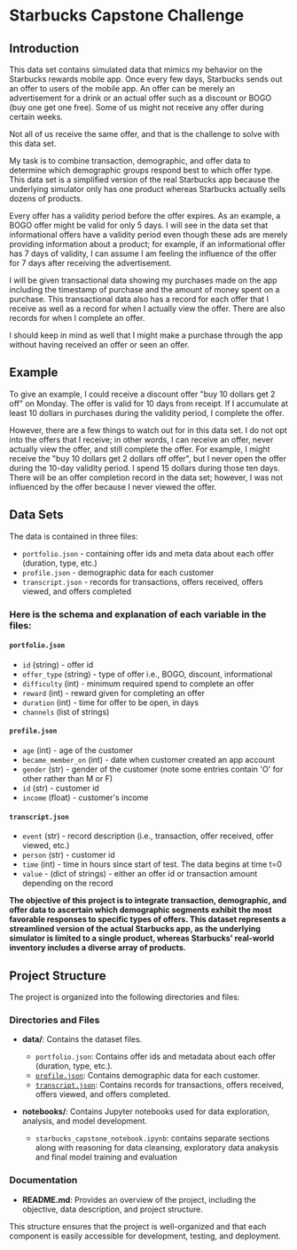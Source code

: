 # Starbucks Capstone Challenge

## Introduction

This data set contains simulated data that mimics my behavior on the Starbucks rewards mobile app. Once every few days, Starbucks sends out an offer to users of the mobile app. An offer can be merely an advertisement for a drink or an actual offer such as a discount or BOGO (buy one get one free). Some of us might not receive any offer during certain weeks.

Not all of us receive the same offer, and that is the challenge to solve with this data set.

My task is to combine transaction, demographic, and offer data to determine which demographic groups respond best to which offer type. This data set is a simplified version of the real Starbucks app because the underlying simulator only has one product whereas Starbucks actually sells dozens of products.

Every offer has a validity period before the offer expires. As an example, a BOGO offer might be valid for only 5 days. I will see in the data set that informational offers have a validity period even though these ads are merely providing information about a product; for example, if an informational offer has 7 days of validity, I can assume I am feeling the influence of the offer for 7 days after receiving the advertisement.

I will be given transactional data showing my purchases made on the app including the timestamp of purchase and the amount of money spent on a purchase. This transactional data also has a record for each offer that I receive as well as a record for when I actually view the offer. There are also records for when I complete an offer.

I should keep in mind as well that I might make a purchase through the app without having received an offer or seen an offer.

## Example

To give an example, I could receive a discount offer "buy 10 dollars get 2 off" on Monday. The offer is valid for 10 days from receipt. If I accumulate at least 10 dollars in purchases during the validity period, I complete the offer.

However, there are a few things to watch out for in this data set. I do not opt into the offers that I receive; in other words, I can receive an offer, never actually view the offer, and still complete the offer. For example, I might receive the "buy 10 dollars get 2 dollars off offer", but I never open the offer during the 10-day validity period. I spend 15 dollars during those ten days. There will be an offer completion record in the data set; however, I was not influenced by the offer because I never viewed the offer.



## Data Sets

The data is contained in three files:

- `portfolio.json` - containing offer ids and meta data about each offer (duration, type, etc.)
- `profile.json` - demographic data for each customer
- `transcript.json` - records for transactions, offers received, offers viewed, and offers completed

### Here is the schema and explanation of each variable in the files:

#### `portfolio.json`

- `id` (string) - offer id
- `offer_type` (string) - type of offer i.e., BOGO, discount, informational
- `difficulty` (int) - minimum required spend to complete an offer
- `reward` (int) - reward given for completing an offer
- `duration` (int) - time for offer to be open, in days
- `channels` (list of strings)

#### `profile.json`

- `age` (int) - age of the customer
- `became_member_on` (int) - date when customer created an app account
- `gender` (str) - gender of the customer (note some entries contain 'O' for other rather than M or F)
- `id` (str) - customer id
- `income` (float) - customer's income

#### `transcript.json`

- `event` (str) - record description (i.e., transaction, offer received, offer viewed, etc.)
- `person` (str) - customer id
- `time` (int) - time in hours since start of test. The data begins at time t=0
- `value` - (dict of strings) - either an offer id or transaction amount depending on the record

**The objective of this project is to integrate transaction, demographic, and offer data to ascertain which demographic segments exhibit the most favorable responses to specific types of offers. This dataset represents a streamlined version of the actual Starbucks app, as the underlying simulator is limited to a single product, whereas Starbucks' real-world inventory includes a diverse array of products.**


## Project Structure

The project is organized into the following directories and files:


### Directories and Files

- **data/**: Contains the dataset files.
  - `portfolio.json`: Contains offer ids and metadata about each offer (duration, type, etc.).
  - [`profile.json`](command:_github.copilot.openSymbolFromReferences?%5B%22profile.json%22%2C%5B%7B%22uri%22%3A%7B%22%24mid%22%3A1%2C%22fsPath%22%3A%22%2Fhome%2Fsubhopam%2FDocuments%2FProgramming%2FData_Science%2Fstarbucks_capstone%2Fstarbucks-capstone%2FREADME.md%22%2C%22external%22%3A%22file%3A%2F%2F%2Fhome%2Fsubhopam%2FDocuments%2FProgramming%2FData_Science%2Fstarbucks_capstone%2Fstarbucks-capstone%2FREADME.md%22%2C%22path%22%3A%22%2Fhome%2Fsubhopam%2FDocuments%2FProgramming%2FData_Science%2Fstarbucks_capstone%2Fstarbucks-capstone%2FREADME.md%22%2C%22scheme%22%3A%22file%22%7D%2C%22pos%22%3A%7B%22line%22%3A44%2C%22character%22%3A6%7D%7D%5D%5D "Go to definition"): Contains demographic data for each customer.
  - [`transcript.json`](command:_github.copilot.openSymbolFromReferences?%5B%22transcript.json%22%2C%5B%7B%22uri%22%3A%7B%22%24mid%22%3A1%2C%22fsPath%22%3A%22%2Fhome%2Fsubhopam%2FDocuments%2FProgramming%2FData_Science%2Fstarbucks_capstone%2Fstarbucks-capstone%2FREADME.md%22%2C%22external%22%3A%22file%3A%2F%2F%2Fhome%2Fsubhopam%2FDocuments%2FProgramming%2FData_Science%2Fstarbucks_capstone%2Fstarbucks-capstone%2FREADME.md%22%2C%22path%22%3A%22%2Fhome%2Fsubhopam%2FDocuments%2FProgramming%2FData_Science%2Fstarbucks_capstone%2Fstarbucks-capstone%2FREADME.md%22%2C%22scheme%22%3A%22file%22%7D%2C%22pos%22%3A%7B%22line%22%3A52%2C%22character%22%3A6%7D%7D%5D%5D "Go to definition"): Contains records for transactions, offers received, offers viewed, and offers completed.

- **notebooks/**: Contains Jupyter notebooks used for data exploration, analysis, and model development.
  - `starbucks_capstone_notebook.ipynb`: contains separate sections along with reasoning for data cleansing, exploratory data anakysis and final model training and evaluation



### Documentation

- **README.md**: Provides an overview of the project, including the objective, data description, and project structure.


This structure ensures that the project is well-organized and that each component is easily accessible for development, testing, and deployment.

